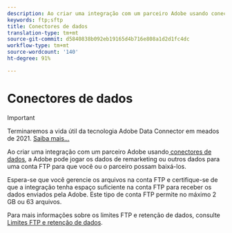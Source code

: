 ```yaml
---
description: Ao criar uma integração com um parceiro Adobe usando conectores de dados, a Adobe pode jogar os dados de remarketing ou outros dados para uma conta FTP para que você ou o parceiro possam baixá-los.
keywords: ftp;sftp
title: Conectores de dados
translation-type: tm+mt
source-git-commit: d5840838b092eb19165d4b716e808a1d2d1fc4dc
workflow-type: tm+mt
source-wordcount: '140'
ht-degree: 91%

---
```



# Conectores de dados

>[!IMPORTANT]
>
>Terminaremos a vida útil da tecnologia Adobe Data Connector em meados de 2021. [Saiba mais...](/help/import/data-connectors/data-connectors-eol.md)

Ao criar uma integração com um parceiro Adobe usando[ conectores de dados](https://www.adobeexchange.com/experiencecloud.html), a Adobe pode jogar os dados de remarketing ou outros dados para uma conta FTP para que você ou o parceiro possam baixá-los.

Espera-se que você gerencie os arquivos na conta FTP e certifique-se de que a integração tenha espaço suficiente na conta FTP para receber os dados enviados pela Adobe. Este tipo de conta FTP permite no máximo 2 GB ou 63 arquivos.

Para mais informações sobre os limites FTP e retenção de dados, consulte [Limites FTP e retenção de dados](/help/export/ftp-and-sftp/ftp-limits.md).
